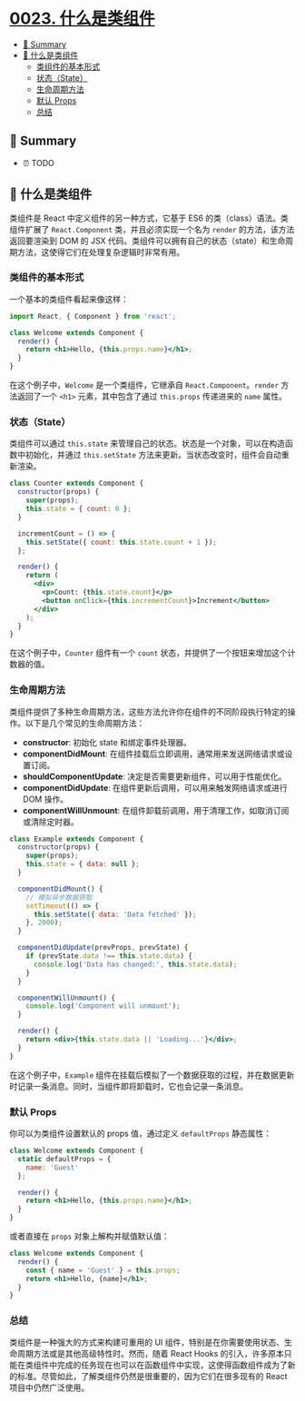 # [0023. 什么是类组件](https://github.com/Tdahuyou/react/tree/main/0023.%20%E4%BB%80%E4%B9%88%E6%98%AF%E7%B1%BB%E7%BB%84%E4%BB%B6)

<!-- region:toc -->
- [📝 Summary](#-summary)
- [🤖 什么是类组件](#🤖-什么是类组件)
  - [类组件的基本形式](#类组件的基本形式)
  - [状态（State）](#状态（state）)
  - [生命周期方法](#生命周期方法)
  - [默认 Props](#默认-props)
  - [总结](#总结)
<!-- endregion:toc -->

## 📝 Summary

- ⏰ TODO

## 🤖 什么是类组件

类组件是 React 中定义组件的另一种方式，它基于 ES6 的类（class）语法。类组件扩展了 `React.Component` 类，并且必须实现一个名为 `render` 的方法，该方法返回要渲染到 DOM 的 JSX 代码。类组件可以拥有自己的状态（state）和生命周期方法，这使得它们在处理复杂逻辑时非常有用。

### 类组件的基本形式

一个基本的类组件看起来像这样：

```jsx
import React, { Component } from 'react';

class Welcome extends Component {
  render() {
    return <h1>Hello, {this.props.name}</h1>;
  }
}
```

在这个例子中，`Welcome` 是一个类组件，它继承自 `React.Component`。`render` 方法返回了一个 `<h1>` 元素，其中包含了通过 `this.props` 传递进来的 `name` 属性。

### 状态（State）

类组件可以通过 `this.state` 来管理自己的状态。状态是一个对象，可以在构造函数中初始化，并通过 `this.setState` 方法来更新。当状态改变时，组件会自动重新渲染。

```jsx
class Counter extends Component {
  constructor(props) {
    super(props);
    this.state = { count: 0 };
  }

  incrementCount = () => {
    this.setState({ count: this.state.count + 1 });
  };

  render() {
    return (
      <div>
        <p>Count: {this.state.count}</p>
        <button onClick={this.incrementCount}>Increment</button>
      </div>
    );
  }
}
```

在这个例子中，`Counter` 组件有一个 `count` 状态，并提供了一个按钮来增加这个计数器的值。

### 生命周期方法

类组件提供了多种生命周期方法，这些方法允许你在组件的不同阶段执行特定的操作。以下是几个常见的生命周期方法：

- **constructor**: 初始化 state 和绑定事件处理器。
- **componentDidMount**: 在组件挂载后立即调用，通常用来发送网络请求或设置订阅。
- **shouldComponentUpdate**: 决定是否需要更新组件，可以用于性能优化。
- **componentDidUpdate**: 在组件更新后调用，可以用来触发网络请求或进行 DOM 操作。
- **componentWillUnmount**: 在组件卸载前调用，用于清理工作，如取消订阅或清除定时器。

```jsx
class Example extends Component {
  constructor(props) {
    super(props);
    this.state = { data: null };
  }

  componentDidMount() {
    // 模拟异步数据获取
    setTimeout(() => {
      this.setState({ data: 'Data fetched' });
    }, 2000);
  }

  componentDidUpdate(prevProps, prevState) {
    if (prevState.data !== this.state.data) {
      console.log('Data has changed:', this.state.data);
    }
  }

  componentWillUnmount() {
    console.log('Component will unmount');
  }

  render() {
    return <div>{this.state.data || 'Loading...'}</div>;
  }
}
```

在这个例子中，`Example` 组件在挂载后模拟了一个数据获取的过程，并在数据更新时记录一条消息。同时，当组件即将卸载时，它也会记录一条消息。

### 默认 Props

你可以为类组件设置默认的 props 值，通过定义 `defaultProps` 静态属性：

```jsx
class Welcome extends Component {
  static defaultProps = {
    name: 'Guest'
  };

  render() {
    return <h1>Hello, {this.props.name}</h1>;
  }
}
```

或者直接在 `props` 对象上解构并赋值默认值：

```jsx
class Welcome extends Component {
  render() {
    const { name = 'Guest' } = this.props;
    return <h1>Hello, {name}</h1>;
  }
}
```

### 总结

类组件是一种强大的方式来构建可重用的 UI 组件，特别是在你需要使用状态、生命周期方法或是其他高级特性时。然而，随着 React Hooks 的引入，许多原本只能在类组件中完成的任务现在也可以在函数组件中实现，这使得函数组件成为了新的标准。尽管如此，了解类组件仍然是很重要的，因为它们在很多现有的 React 项目中仍然广泛使用。